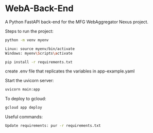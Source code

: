 # WebA-Back-End

A Python FastAPI back-end for the MFG WebAggregator Nexus project.

Steps to run the project:

```bash
python -m venv myenv
```

```bash
Linux: source myenv/bin/activate
Windows: myenv\Scripts\activate
```

```bash
pip install -r requirements.txt
```

create .env file that replicates the variables in app-example.yaml

Start the uvicorn server:

```bash
uvicorn main:app
```
 
To deploy to gcloud:

```bash
gcloud app deploy
```

Useful commands:

```bash
Update requirements: pur -r requirements.txt
```
